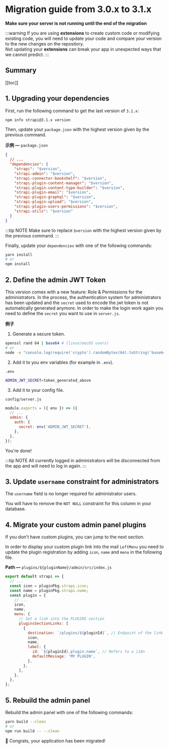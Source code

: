 # Migration guide from 3.0.x to 3.1.x

**Make sure your server is not running until the end of the migration**

:::warning
If you are using **extensions** to create custom code or modifying existing code, you will need to update your code and compare your version to the new changes on the repository.
<br>
Not updating your **extensions** can break your app in unexpected ways that we cannot predict.
:::

## Summary

[[toc]]

## 1. Upgrading your dependencies

First, run the following command to get the last version of `3.1.x`:

```bash
npm info strapi@3.1.x version
```

Then, update your `package.json` with the highest version given by the previous command.

**示例 —** `package.json`

```json
{
  // ...
  "dependencies": {
    "strapi": "$version",
    "strapi-admin": "$version",
    "strapi-connector-bookshelf": "$version",
    "strapi-plugin-content-manager": "$version",
    "strapi-plugin-content-type-builder": "$version",
    "strapi-plugin-email": "$version",
    "strapi-plugin-graphql": "$version",
    "strapi-plugin-upload": "$version",
    "strapi-plugin-users-permissions": "$version",
    "strapi-utils": "$version"
  }
}
```

:::tip NOTE
Make sure to replace `$version` with the highest version given by the previous command.
:::

Finally, update your `dependencies` with one of the following commands:

```bash
yarn install
# or
npm install
```

## 2. Define the admin JWT Token

This version comes with a new feature: Role & Permissions for the administrators. In the process, the authentication system for administrators has been updated and the `secret` used to encode the jwt token is not automatically generated anymore.
In order to make the login work again you need to define the `secret` you want to use in `server.js`.

**例子**

1. Generate a secure token.

```bash
openssl rand 64 | base64 # (linux/macOS users)
# or
node -e "console.log(require('crypto').randomBytes(64).toString('base64'))" # (all users)
```

2. Add it to you env variables (for example in `.env`).

`.env`

```bash
ADMIN_JWT_SECRET=token_generated_above
```

3. Add it to your config file.

`config/server.js`

```js
module.exports = ({ env }) => ({
  // ...
  admin: {
    auth: {
      secret: env('ADMIN_JWT_SECRET'),
    },
  },
});
```

You're done!

:::tip NOTE
All currently logged in administrators will be disconnected from the app and will need to log in again.
:::

## 3. Update `username` constraint for administrators

The `username` field is no longer required for administrator users.

You will have to remove the `NOT NULL` constraint for this column in your database.

## 4. Migrate your custom admin panel plugins

If you don't have custom plugins, you can jump to the next section.

In order to display your custom plugin link into the mail `LeftMenu` you need to update the plugin registration by adding `icon`, `name` and `menu` in the following file.

**Path —** `plugins/${pluginName}/admin/src/index.js`

```js
export default strapi => {
  // ...
  const icon = pluginPkg.strapi.icon;
  const name = pluginPkg.strapi.name;
  const plugin = {
    // ...
    icon,
    name,
    menu: {
      // Set a link into the PLUGINS section
      pluginsSectionLinks: [
        {
          destination: `/plugins/${pluginId}`, // Endpoint of the link
          icon,
          name,
          label: {
            id: `${pluginId}.plugin.name`, // Refers to a i18n
            defaultMessage: 'MY PLUGIN',
          },
        },
      ],
    },
  },
};
```

## 5. Rebuild the admin panel

Rebuild the admin panel with one of the following commands:

```bash
yarn build --clean
# or
npm run build -- --clean
```

🎉 Congrats, your application has been migrated!
